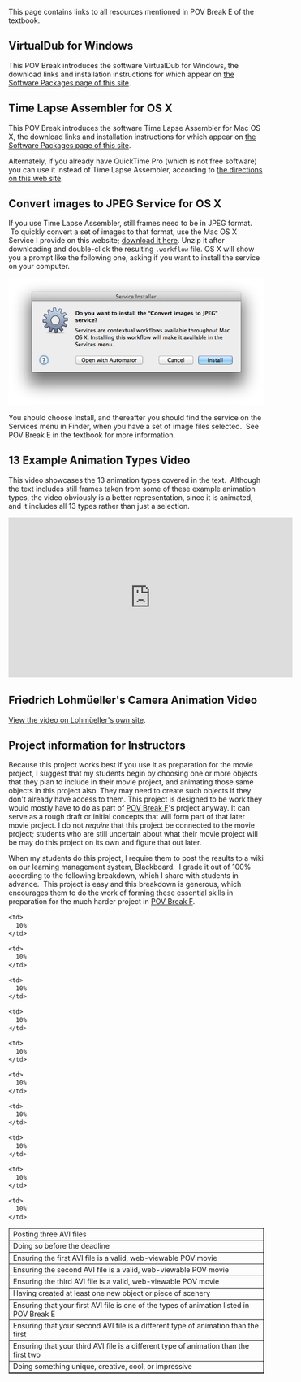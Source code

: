 
This page contains links to all resources mentioned in POV Break E of the
textbook.

## VirtualDub for Windows

This POV Break introduces the software VirtualDub for Windows, the download
links and installation instructions for which appear on [the Software
Packages page of this site](software-packages.md).

## Time Lapse Assembler for OS X

This POV Break introduces the software Time Lapse Assembler for Mac OS X,
the download links and installation instructions for which appear on [the
Software Packages page of this site](software-packages.md).

Alternately, if you already have QuickTime Pro (which is not free software)
you can use it instead of Time Lapse Assembler, according to [the directions
on this web
site](http://content.videoblocks.com/2011/09/how-to-create-an-time-lapse-video-in-quicktime-pro-7.html).

## Convert images to JPEG Service for OS X

If you use Time Lapse Assembler, still frames need to be in JPEG format.  To
quickly convert a set of images to that format, use the Mac OS X Service I
provide on this website; [download it
here](files/Convert%20images%20to%20JPEG.workflow.zip). Unzip it after
downloading and double-click the resulting `.workflow` file. OS X will show
you a prompt like the following one, asking if you want to install the
service on your computer.

![Install Service Dialog](images/install-service-dialog.png)

You should choose Install, and thereafter you should find the service on the
Services menu in Finder, when you have a set of image files selected.  See
POV Break E in the textbook for more information.

## 13 Example Animation Types Video

This video showcases the 13 animation types covered in the text.  Although
the text includes still frames taken from some of these example animation
types, the video obviously is a better representation, since it is animated,
and it includes all 13 types rather than just a selection.

<iframe width="560" height="315" src="https://www.youtube.com/embed/ebmzrEixIs0?rel=0" frameborder="0" allowfullscreen></iframe>

## Friedrich Lohmüeller's Camera Animation Video

[View the video on Lohmüeller's own site](http://www.f-lohmueller.de/pov_anim/ani_5002d.htm).

## Project information for Instructors

Because this project works best if you use it as preparation for the movie
project, I suggest that my students begin by choosing one or more objects
that they plan to include in their movie project, and animating those same
objects in this project also. They may need to create such objects if they
don't already have access to them. This project is designed to be work they
would mostly have to do as part of [POV Break F](pov-break-f-resources.md)'s
project anyway. It can serve as a rough draft or initial concepts that will
form part of that later movie project. I do not _require_ that this project
be connected to the movie project; students who are still uncertain about
what their movie project will be may do this project on its own and figure
that out later.

When my students do this project, I require them to post the results to a
wiki on our learning management system, Blackboard.  I grade it out of 100%
according to the following breakdown, which I share with students in
advance.  This project is easy and this breakdown is generous, which
encourages them to do the work of forming these essential skills in
preparation for the much harder project in [POV Break
F](pov-break-f-resources.md).

<table border="1" cellspacing="0" cellpadding="5">
  <tr>
    <td>
      Posting three AVI files
    </td>

    <td>
      10%
    </td>
  </tr>

  <tr>
    <td>
      Doing so before the deadline
    </td>

    <td>
      10%
    </td>
  </tr>

  <tr>
    <td>
      Ensuring the first AVI file is a valid, web-viewable POV movie
    </td>

    <td>
      10%
    </td>
  </tr>

  <tr>
    <td>
      Ensuring the second AVI file is a valid, web-viewable POV movie
    </td>

    <td>
      10%
    </td>
  </tr>

  <tr>
    <td>
      Ensuring the third AVI file is a valid, web-viewable POV movie
    </td>

    <td>
      10%
    </td>
  </tr>

  <tr>
    <td>
      Having created at least one new object or piece of scenery
    </td>

    <td>
      10%
    </td>
  </tr>

  <tr>
    <td>
      Ensuring that your first AVI file is one of the types of animation listed in POV Break E
    </td>

    <td>
      10%
    </td>
  </tr>

  <tr>
    <td>
      Ensuring that your second AVI file is a different type of animation than the first
    </td>

    <td>
      10%
    </td>
  </tr>

  <tr>
    <td>
      Ensuring that your third AVI file is a different type of animation than the first two
    </td>

    <td>
      10%
    </td>
  </tr>

  <tr>
    <td>
      Doing something unique, creative, cool, or impressive
    </td>

    <td>
      10%
    </td>
  </tr>
</table>
